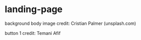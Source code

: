 # landing-page

background body image credit: Cristian Palmer (unsplash.com)

button 1 credit: Temani Afif 
